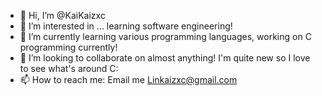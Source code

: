 - 👋 Hi, I’m @KaiKaizxc
- 👀 I’m interested in ... learning software engineering! 
- 🌱 I’m currently learning various programming languages, working on C programming currently!
- 💞️ I’m looking to collaborate on almost anything! I'm quite new so I love to see what's around C:
- 📫 How to reach me: Email me Linkaizxc@gmail.com 

<!---
KaiKaizxc/KaiKaizxc is a ✨ special ✨ repository because its `README.md` (this file) appears on your GitHub profile.
You can click the Preview link to take a look at your changes.
--->
